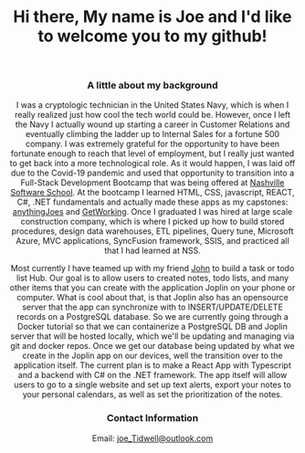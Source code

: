 <header>
<h1>Hi there, My name is Joe and I'd like to welcome you to my github!</h1>
<link rel="stylesheet" href="main.css">
<header>

<br>

<body>
  <h3>A little about my background</h3>
  <p>
      I was a cryptologic technician in the United States Navy, which is when I really realized just how cool the tech world could be. However, once I left the Navy
      I actually wound up starting a career in Customer Relations and eventually climbing the ladder up to Internal Sales for a fortune 500 company. I was 
      extremely grateful for the opportunity to have been fortunate enough to reach that level of employment, but I really just wanted to get back into a more 
      technological role. As it would happen, I was laid off due to the Covid-19 pandemic and used that opportunity to transition into a Full-Stack Development 
      Bootcamp that was being offered at <a href="https://nashvillesoftwareschool.com/">Nashville Software School</a>. At the bootcamp I learned HTML, CSS, 
      javascript, REACT, C#, .NET fundamentals and actually made these apps as my capstones: <a href="https://github.com/joetid09/anythingJoes">anythingJoes</a>
      and <a href="https://github.com/joetid09/GetWorking">GetWorking</a>. Once I graduated I was hired at large scale construction company, which is where I picked
      up how to build stored procedures, design data warehouses, ETL pipelines, Query tune, Microsoft Azure, MVC applications, SyncFusion framework, SSIS, and practiced
      all that I had learned at NSS.
  </p>
  <p>
      Most currently I have teamed up with my friend <a href ="https://github.com/johnhester">John</a> to build a task or todo list Hub. Our goal is to allow users to
      created notes, todo lists, and many other items that you can create with the application Joplin on your phone or computer. What is cool about that, is that Joplin also
      has an opensource server that the app can synchronize with to INSERT/UPDATE/DELETE records on a PostgreSQL database. So we are currently going through a Docker tutorial
      so that we can containerize a PostgreSQL DB and Joplin server that will be hosted locally, which we'll be updating and managing via git and docker repos. Once we get
      our database being updated by what we create in the Joplin app on our devices, well the transition over to the application itself. The current plan is to make 
      a React App with Typescript and a backend with C# on the .NET framework. The app itself will allow users to go to a single website and set up text alerts, export your
      notes to your personal calendars, as well as set the prioritization of the notes.
  </p>
</body>

<Footer>  

<h3>Contact Information</h3>
<p>Email: <a href = "mailto:joe_Tidwell@outlook.com?subject = I loved your github and wanted to reach out!&body = Message">
joe_Tidwell@outlook.com
</a>
</Footer>

